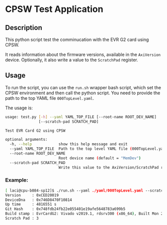 # CPSW Test Application

## Description 

This python script test the comminucation with the EVR G2 card using CPSW. 

It reads information about the firmware versions, available in the `AxiVersion` device. Optionally, it also write a value to the `ScratchPad` register.

## Usage

To run the script, you can use the `run.sh` wrapper bash script, which set the CPSW environment and then call the python script. You need to provide the path to the top YAML file `000TopLevel.yaml`.

The usage is:
```bash
usage: test.py [-h] --yaml YAML_TOP_FILE [--root-name ROOT_DEV_NAME]
               [--scratch-pad SCRATCH_PAD]

Test EVR Card G2 using CPSW

optional arguments:
  -h, --help            show this help message and exit
  --yaml YAML_TOP_FILE  Path to the top level YAML file (000TopLevel.yaml)
  --root-name ROOT_DEV_NAME
                        Root device name (default = "MemDev")
  --scratch-pad SCRATCH_PAD
                        Write this value to the AxiVersion/ScratchPad register
```

### Example:
```bash
[ laci@cpu-b084-sp12]$ ./run.sh --yaml ./yaml/000TopLevel.yaml --scratch-pad 3
Version     : 0xCED20019
DeviceDna   : 0x746D8470F10814
Up time     : 4816551 s
Git Hash    : 0x748fdb24fb22e055401e19afe5648783a699b5
Build stamp : EvrCardG2: Vivado v2019.1, rdsrv300 (x86_64), Built Mon 20 Jul 2020 10:50:35 PM PDT by weaver
Scratch Pad : 3
```
